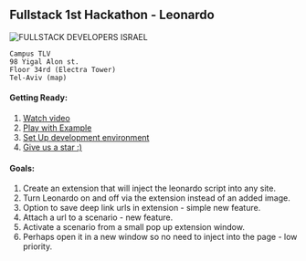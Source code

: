 
## Fullstack 1st Hackathon - Leonardo
![FULLSTACK DEVELOPERS ISRAEL](https://a248.e.akamai.net/secure.meetupstatic.com/photos/event/1/3/4/e/global_448264942.jpeg)

```
Campus TLV
98 Yigal Alon st.
Floor 34rd (Electra Tower)
Tel-Aviv (map)
```

#### Getting Ready:
1) [Watch video](https://www.youtube.com/watch?v=zPBmMiJZ5O8&t=1563s)
2) [Play with Example](http://outbrain.github.io/Leonardo/examples/angularIL/)
3) [Set Up development environment](https://github.com/outbrain/Leonardo#running-and-contributing)
4) [Give us a star :)](https://github.com/outbrain/Leonardo)
 
#### Goals:
1) Create an extension that will inject the leonardo script into any site.
2) Turn Leonardo on and off via the extension instead of an added image.
3) Option to save deep link urls in extension - simple new feature.
4) Attach a url to a scenario - new feature.
5) Activate a scenario from a small pop up extension window.
4) Perhaps open it in a new window so no need to inject into the page - low priority.
 

